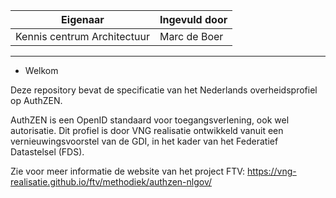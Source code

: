 | Eigenaar | Ingevuld door |
| --- | --- |
| Kennis centrum Architectuur | Marc de Boer |
<hr/>

* Welkom

Deze repository bevat de specificatie van het Nederlands overheidsprofiel op AuthZEN. 

AuthZEN is een OpenID standaard voor toegangsverlening, ook wel autorisatie. Dit profiel is door VNG realisatie ontwikkeld vanuit een vernieuwingsvoorstel van de GDI, in het kader van het Federatief Datastelsel (FDS).

Zie voor meer informatie de website van het project FTV:
https://vng-realisatie.github.io/ftv/methodiek/authzen-nlgov/
